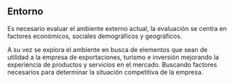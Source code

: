 
## Entorno

Es necesario evaluar el ambiente externo actual, la evaluación se centra en factores económicos, sociales demográficos y geográficos.

A su vez se explora el ambiente en busca de elementos que sean de utilidad a la empresa de exportaciones, turismo e inversión mejorando la experiencia de productos y servicios en el mercado.
Buscando factores necesarios para determinar la situación competitiva de la empresa.
